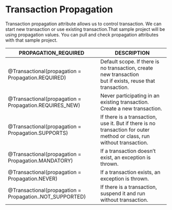 # Transaction Propagation

Transaction propagation attribute allows us to
control transaction. We can start new transaction or use existing
transaction.That sample project will be using propagation values.
You can pull and check propagation attributes with 
that sample project.

| PROPAGATION_REQUIRED                               | DESCRIPTION                                                                                                  |
|--------------------------------------------        |--------------------------------------------------------------------------------------------------------------|
| @Transactional(propagation = Propagation.REQUIRED) | Default scope. If there is no transaction, create new transaction<br/>but if exists, reuse that transaction. |
| @Transactional(propagation = Propagation.REQUIRES_NEW) | Never participating in an existing transaction. Create a new transaction.                                    |
| @Transactional(propagation = Propagation.SUPPORTS) | If there is a transaction, use it. But if there is no transaction for outer method or class, run without transaction.                                                                                          
| @Transactional(propagation = Propagation.MANDATORY)| If a transaction doesn’t exist, an exception is thrown.   
| @Transactional(propagation = Propagation.NEVER)| If a transaction exists, an exception is thrown.   
| @Transactional(propagation = Propagation..NOT_SUPPORTED)     | If there is a transaction, suspend it and run without transaction.                                                                                                 
